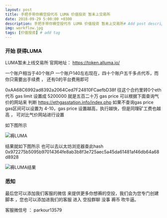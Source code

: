 ```yaml
---
layout: post
title: 手把手带你褥空投代币 LUMA 价值投资 暂未上交易所
date: 2018-09-29 5:00:00 +0300
description: 手把手带你褥空投代币 LUMA 价值投资 暂未上交易所# Add post description (optional)
img: workflow.jpg
tags: [价值投资] # add tag
---
```


### 开始 获得LUMA 

LUMA暂未上线交易所  官网地址：
https://token.alluma.io/
							

一个账户相当于40个账户 一个账户140左右现在，四十个账户五千多点代币，而你只需要出手续费 ， 还有0的平台费用即可

0xAA68C6992ad8392a2064Ced7F24810FCaefbD38f  往这个合约里转0个eth代币  gas limit 设置成 5200000  就是五百二十万
 gas price  可以根据下面查询气价的网站来 判断 https://ethgasstation.info/index.php 
 如果不查询gas price  gas区间可以设置为 4-10，gas price 设置越高，执行越快，但是同理矿工费也越高 ， 可对比气价网站进行设置
 
 
 如下图所示
 
 ![褥LUMA]({{site.baseurl}}/assets/img/2018-9-29-LUMA/褥LUMA.png)
 
 结果就如下图所示   也可以去以太坊浏览器查此hash  0x972275b5095b97014364fe8ab3b8f3e725aec5a45da61481af46db64a68d8928
 
 ![褥LUMA结果]({{site.baseurl}}/assets/img/2018-9-29-LUMA/褥LUMA结果.png)

  
  
###  悉知

最后您可以添加我们客服的微信  来提供更多你想褥的空投，我们会为您专门创建脚本  ，您也可以添加进我们的客服 进入 空投群聊 没事 褥币 吹牛逼。

客服微信号 ：   parkour13579
